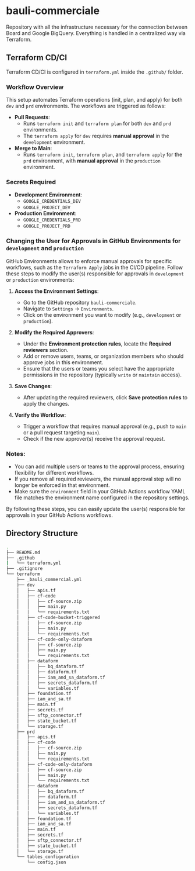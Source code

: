 # bauli-commerciale

Repository with all the infrastructure necessary for the connection between Board and Google BigQuery.
Everything is handled in a centralized way via Terraform.


## Terraform CD/CI

Terraform CD/CI is configured in `terraform.yml` inside the `.github/` folder.

### Workflow Overview

This setup automates Terraform operations (init, plan, and apply) for both `dev` and `prd` environments. The workflows are triggered as follows:
- **Pull Requests**:
  - Runs `terraform init` and `terraform plan` for both `dev` and `prd` environments.
  - The `terraform apply` for `dev` requires **manual approval** in the `development` environment.
- **Merge to Main**:
  - Runs `terraform init`, `terraform plan`, and `terraform apply` for the `prd` environment, with **manual approval** in the `production` environment.

### Secrets Required
- **Development Environment**:
  - `GOOGLE_CREDENTIALS_DEV`
  - `GOOGLE_PROJECT_DEV`
- **Production Environment**:
  - `GOOGLE_CREDENTIALS_PRD`
  - `GOOGLE_PROJECT_PRD`

### Changing the User for Approvals in GitHub Environments for `development` and `production` 
GitHub Environments allows to enforce manual approvals for specific workflows, such as the `Terraform Apply` jobs in the CI/CD pipeline. Follow these steps to modify the user(s) responsible for approvals in `development` or `production` environments:

1. **Access the Environment Settings**:
   - Go to the GitHub repository `bauli-commerciale`.
   - Navigate to `Settings` → `Environments`.
   - Click on the environment you want to modify (e.g., `development` or `production`).

2. **Modify the Required Approvers**:
   - Under the **Environment protection rules**, locate the **Required reviewers** section.
   - Add or remove users, teams, or organization members who should approve jobs in this environment.
   - Ensure that the users or teams you select have the appropriate permissions in the repository (typically `write` or `maintain` access).

3. **Save Changes**:
   - After updating the required reviewers, click **Save protection rules** to apply the changes.

4. **Verify the Workflow**:
   - Trigger a workflow that requires manual approval (e.g., push to `main` or a pull request targeting `main`).
   - Check if the new approver(s) receive the approval request.

### Notes:
- You can add multiple users or teams to the approval process, ensuring flexibility for different workflows.
- If you remove all required reviewers, the manual approval step will no longer be enforced in that environment.
- Make sure the `environment` field in your GitHub Actions workflow YAML file matches the environment name configured in the repository settings.

By following these steps, you can easily update the user(s) responsible for approvals in your GitHub Actions workflows.


## Directory Structure

```bash
.
├── README.md
├── .github
|   └── terraform.yml
├── .gitignore
└── terraform
    ├── _bauli_commercial.yml
    ├── dev
    │   ├── apis.tf
    │   ├── cf-code
    │   │   ├── cf-source.zip
    │   │   ├── main.py
    │   │   └── requirements.txt
    │   ├── cf-code-bucket-triggered
    │   │   ├── cf-source.zip
    │   │   ├── main.py
    │   │   └── requirements.txt
    │   ├── cf-code-only-dataform
    │   │   ├── cf-source.zip
    │   │   ├── main.py
    │   │   └── requirements.txt
    │   ├── dataform
    │   │   ├── bq_dataform.tf
    │   │   ├── dataform.tf
    │   │   ├── iam_and_sa_dataform.tf
    │   │   ├── secrets_dataform.tf
    │   │   └── variables.tf
    │   ├── foundation.tf
    │   ├── iam_and_sa.tf
    │   ├── main.tf
    │   ├── secrets.tf
    │   ├── sftp_connector.tf
    │   ├── state_bucket.tf
    │   └── storage.tf
    ├── prd
    │   ├── apis.tf
    │   ├── cf-code
    │   │   ├── cf-source.zip
    │   │   ├── main.py
    │   │   └── requirements.txt
    │   ├── cf-code-only-dataform
    │   │   ├── cf-source.zip
    │   │   ├── main.py
    │   │   └── requirements.txt
    │   ├── dataform
    │   │   ├── bq_dataform.tf
    │   │   ├── dataform.tf
    │   │   ├── iam_and_sa_dataform.tf
    │   │   ├── secrets_dataform.tf
    │   │   └── variables.tf
    │   ├── foundation.tf
    │   ├── iam_and_sa.tf
    │   ├── main.tf
    │   ├── secrets.tf
    │   ├── sftp_connector.tf
    │   ├── state_bucket.tf
    │   └── storage.tf
    └── tables_configuration
        └── config.json
